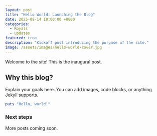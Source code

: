 ```yaml
---
layout: post
title: "Hello World: Launching the Blog"
date: 2025-08-14 10:00:00 +0000
categories:
  - Royals
  - Updates
featured: true
description: "Kickoff post introducing the purpose of the site."
image: /assets/images/hello-world-cover.jpg
---
```


Welcome to the site! This is the inaugural post.

## Why this blog?

Explain your goals here. You can add images, code blocks, or anything Jekyll supports.

```ruby
puts "Hello, world!"
```

### Next steps

More posts coming soon.
